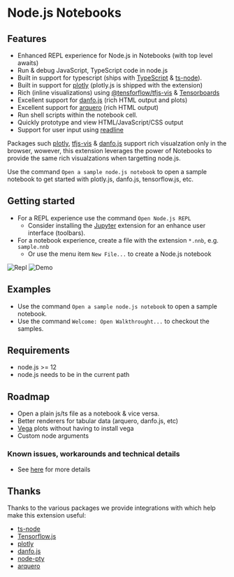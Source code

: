 # Node.js Notebooks
## Features
* Enhanced REPL experience for Node.js in Notebooks (with top level awaits)
* Run & debug JavaScript, TypeScript code in node.js
* Built in support for typescript (ships with [TypeScript](https://www.typescriptlang.org/) & [ts-node](https://typestrong.org/ts-node/)).
* Built in support for [plotly](https://plotly.com/javascript/) (plotly.js is shipped with the extension)
* Rich (inline visualizations) using [@tensforflow/tfjs-vis](https://www.npmjs.com/package/@tensorflow/tfjs-vis) & [Tensorboards](https://www.tensorflow.org/tensorboard)
* Excellent support for [danfo.js](https://danfo.jsdata.org/) (rich HTML output and plots)
* Excellent support for [arquero](https://uwdata.github.io/arquero/) (rich HTML output)
* Run shell scripts within the notebook cell.
* Quickly prototype and view HTML/JavaScript/CSS output
* Support for user input using [readline](https://nodejs.org/api/readline.html#readline_readline_createinterface_options)


Packages such [plotly](https://plotly.com/javascript/), [tfjs-vis](https://www.npmjs.com/package/@tensorflow/tfjs-vis) & [danfo.js](https://danfo.jsdata.org/) support rich visualzation only in the browser,
wowever, this extension leverages the power of Notebooks to provide the same rich visualzations when targetting node.js.

Use the command `Open a sample node.js notebook` to open a sample notebook to get started with plotly.js, danfo.js, tensorflow.js, etc.

## Getting started
* For a REPL experience use the command `Open Node.js REPL`
    * Consider installing the [Jupyter](https://marketplace.visualstudio.com/items?itemName=ms-toolsai.jupyter) extension for an enhance user interface (toolbars).
* For a notebook experience, create a file with the extension `*.nnb`, e.g. `sample.nnb`
    * Or use the menu item `New File...` to create a Node.js notebook


![Repl](https://raw.githubusercontent.com/DonJayamanne/typescript-notebook/main/images/REPL.gif)
![Demo](https://raw.githubusercontent.com/DonJayamanne/typescript-notebook/main/images/demo.gif)


## Examples
* Use the command `Open a sample node.js notebook` to open a sample notebook.
* Use the command `Welcome: Open Walkthrought...` to checkout the samples.

## Requirements
* node.js >= 12
* node.js needs to be in the current path

## Roadmap
* Open a plain js/ts file as a notebook & vice versa.
* Better renderers for tabular data (arquero, danfo.js, etc)
* [Vega](https://vega.github.io/vega/) plots without having to install vega
* Custom node arguments


### Known issues, workarounds and technical details
* See [here](https://github.com/DonJayamanne/typescript-notebook/wiki/Kernel-behaviour-(known-issues-&-workarounds)) for more details


## Thanks
Thanks to the various packages we provide integrations with which help make this extension useful:
* [ts-node](https://typestrong.org/ts-node/)
* [Tensorflow.js](https://www.tensorflow.org/js)
* [plotly](https://plotly.com/javascript/)
* [danfo.js](https://danfo.jsdata.org/)
* [node-pty](https://github.com/microsoft/node-pty)
* [arquero](https://uwdata.github.io/arquero/)
